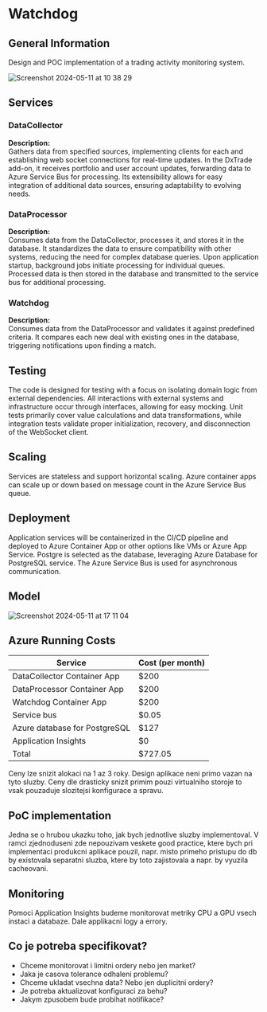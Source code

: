 # Watchdog

## General Information

Design and POC implementation of a trading activity monitoring system.

![Screenshot 2024-05-11 at 10 38 29](https://github.com/JiriNavratildev/watchdog/assets/121182964/eb071261-e8a9-4000-a824-6cf638fc782b)

## Services

### DataCollector

**Description:**  
Gathers data from specified sources, implementing clients for each and establishing web socket connections for real-time updates. In the DxTrade add-on, it receives portfolio and user account updates, forwarding data to Azure Service Bus for processing. Its extensibility allows for easy integration of additional data sources, ensuring adaptability to evolving needs.

### DataProcessor

**Description:**  
Consumes data from the DataCollector, processes it, and stores it in the database. It standardizes the data to ensure compatibility with other systems, reducing the need for complex database queries. Upon application startup, background jobs initiate processing for individual queues. Processed data is then stored in the database and transmitted to the service bus for additional processing.

### Watchdog

**Description:**  
Consumes data from the DataProcessor and validates it against predefined criteria. It compares each new deal with existing ones in the database, triggering notifications upon finding a match.

## Testing
The code is designed for testing with a focus on isolating domain logic from external dependencies. All interactions with external systems and infrastructure occur through interfaces, allowing for easy mocking. Unit tests primarily cover value calculations and data transformations, while integration tests validate proper initialization, recovery, and disconnection of the WebSocket client.

## Scaling
Services are stateless and support horizontal scaling. Azure container apps can scale up or down based on message count in the Azure Service Bus queue.

## Deployment
Application services will be containerized in the CI/CD pipeline and deployed to Azure Container App or other options like VMs or Azure App Service. Postgre is selected as the database, leveraging Azure Database for PostgreSQL service. The Azure Service Bus is used for asynchronous communication.

## Model
![Screenshot 2024-05-11 at 17 11 04](https://github.com/JiriNavratildev/watchdog/assets/121182964/0d0600f3-ced3-4b88-8f8f-93e390ff0e7c)

## Azure Running Costs

| Service        | Cost (per month) |
|----------------|------------------|
| DataCollector Container App | $200 |
| DataProcessor Container App | $200 |
| Watchdog Container App | $200 |
| Service bus          | $0.05 |
| Azure database for PostgreSQL      | $127|
| Application Insights      | $0|
| Total          | $727.05  |

Ceny lze snizit alokaci na 1 az 3 roky. Design aplikace neni primo vazan na tyto sluzby. Ceny dle drasticky snizit primim pouzi virtualniho storoje to vsak pouzaduje slozitejsi konfigurace a spravu.

## PoC implementation
Jedna se o hrubou ukazku toho, jak bych jednotlive sluzby implementoval. V ramci zjednoduseni zde nepouzivam veskete good practice, ktere bych pri implementaci produkcni aplikace pouzil, napr. misto primeho pristupu do db by existovala separatni sluzba, ktere by toto zajistovala a napr. by vyuzila cacheovani.

## Monitoring
Pomoci Application Insights budeme monitorovat metriky CPU a GPU vsech instaci a databaze. Dale applikacni logy a errory.

## Co je potreba specifikovat?
- Chceme monitorovat i limitni ordery nebo jen market?
- Jaka je casova tolerance odhaleni problemu?
- Chceme ukladat vsechna data? Nebo jen duplicitni ordery?
- Je potreba aktualizovat konfiguraci za behu?
- Jakym zpusobem bude probihat notifikace?

